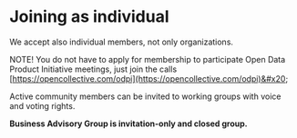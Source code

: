 # Joining as individual

We accept also individual members, not only organizations.&#x20;

NOTE! You do not have to apply for membership to participate Open Data Product Initiative meetings, just join the calls [https://opencollective.com/odpi](https://opencollective.com/odpi)&#x20;

Active community members can be invited to working groups with voice and voting rights.&#x20;

**Business Advisory Group is invitation-only and closed group.**
